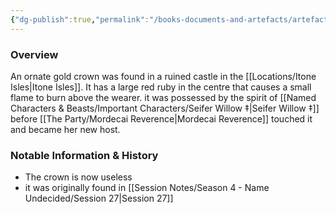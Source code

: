 ```yaml
---
{"dg-publish":true,"permalink":"/books-documents-and-artefacts/artefacts/the-crown-of-the-lost/","tags":["Artefact"],"noteIcon":""}
---
```



### Overview
An ornate gold crown was found in a ruined castle in the [[Locations/Itone Isles\|Itone Isles]]. It has a large red ruby in the centre that causes a small flame to burn above the wearer. it was possessed by the spirit of [[Named Characters & Beasts/Important Characters/Seifer Willow ‡\|Seifer Willow ‡]] before [[The Party/Mordecai Reverence\|Mordecai Reverence]] touched it and became her new host. 

### Notable Information & History 
- The crown is now useless 
- it was originally found in [[Session Notes/Season 4 - Name Undecided/Session 27\|Session 27]]